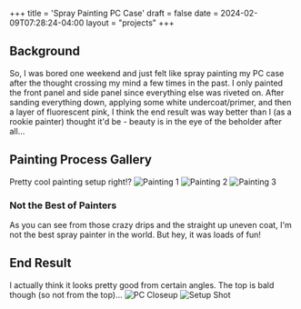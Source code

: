+++
title = 'Spray Painting PC Case'
draft = false
date = 2024-02-09T07:28:24-04:00
layout = "projects"
+++
## Background
So, I was bored one weekend and just felt like spray painting my PC case after the thought crossing my mind a few times in the past. I only painted the front panel and side panel since everything else was riveted on. After sanding everything down, applying some white undercoat/primer, and then a layer of fluorescent pink, I think the end result was way better than I (as a rookie painter) thought it'd be - beauty is in the eye of the beholder after all...

## Painting Process Gallery
Pretty cool painting setup right!?
![Painting 1](/img/pc/painting1.png)
![Painting 2](/img/pc/painting2.png)
![Painting 3](/img/pc/painting3.png)

### Not the Best of Painters
As you can see from those crazy drips and the straight up uneven coat, I'm not the best spray painter in the world. But hey, it was loads of fun!

## End Result
I actually think it looks pretty good from certain angles. The top is bald though (so not from the top)...
![PC Closeup](/img/pc/pca.png)
![Setup Shot](/img/pc/newsetup.png)
